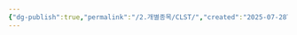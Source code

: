 ```yaml
---
{"dg-publish":true,"permalink":"/2.개별종목/CLST/","created":"2025-07-28T10:05:57.840+09:00","updated":"2025-07-29T21:37:19.439+09:00"}
---
```


